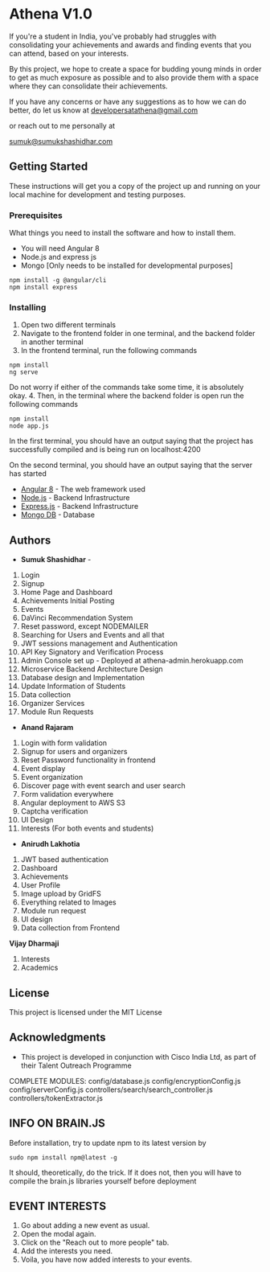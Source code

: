 
# Athena V1.0

If you're a student in India, you've probably had struggles with consolidating your achievements and awards and finding events that you can attend, based on your interests. 

By this project, we hope to create a space for budding young minds in order to get as much exposure as possible and to also provide them with a space where they can consolidate their achievements. 

If you have any concerns or have any suggestions as to how we can do better, do let us know at 
developersatathena@gmail.com 

or reach out to me personally at 

sumuk@sumukshashidhar.com
## Getting Started

These instructions will get you a copy of the project up and running on your local machine for development and testing purposes. 

### Prerequisites

What things you need to install the software and how to install them. 

- You will need Angular 8
-  Node.js and express js
- Mongo [Only needs to be installed for developmental purposes]

```
npm install -g @angular/cli
npm install express

```

### Installing

1. Open two different terminals
2. Navigate to the frontend folder in one terminal, and the backend folder in another terminal 
3. In the frontend terminal, run the following commands

```
npm install
ng serve

```

Do not worry if either of the commands take some time, it is absolutely okay. 
	4. Then, in the terminal where the backend folder is open run the following commands

```
npm install
node app.js

```

In the first terminal, you should have an output saying that the project has successfully compiled and is being run on localhost:4200

On the second terminal, you should have an output saying that the server has started

-   [Angular 8]([https://angular.io/](https://angular.io/))  - The web framework used
- [Node.js]([[https://nodejs.org/en/](https://nodejs.org/en/)) - Backend Infrastructure
-   [Express.js]([https://expressjs.com/](https://expressjs.com/)) - Backend Infrastructure
-   [Mongo DB]([https://www.mongodb.com/cloud/atlas](https://www.mongodb.com/cloud/atlas))  - Database

## Authors



- **Sumuk Shashidhar**  - 
1. Login
2. Signup
3. Home Page and Dashboard
4. Achievements Initial Posting
5. Events 
6. DaVinci Recommendation System
7. Reset password, except NODEMAILER
8. Searching for Users and Events and all that
9. JWT sessions management and Authentication
10. API Key Signatory and Verification Process
11. Admin Console set up - Deployed at athena-admin.herokuapp.com
12. Microservice Backend Architecture Design
13. Database design and Implementation
14. Update Information of Students
15. Data collection
16. Organizer Services
17. Module Run Requests


-  **Anand Rajaram**
1. Login with form validation
2. Signup for users and organizers
3. Reset Password functionality in frontend
4. Event display
5. Event organization
6. Discover page with event search and user search
7. Form validation everywhere
8. Angular deployment to AWS S3 
9. Captcha verification
10. UI Design
11. Interests (For both events and students)

-  **Anirudh Lakhotia**
1. JWT based authentication
2. Dashboard
3. Achievements
4. User Profile 
5. Image upload by GridFS 
6. Everything related to Images
7. Module run request
8. UI design
9. Data collection from Frontend

**Vijay Dharmaji**
1. Interests
2. Academics

## License

This project is licensed under the MIT License

## Acknowledgments

- This project is developed in conjunction with Cisco India Ltd, as part of their Talent Outreach Programme


COMPLETE MODULES:
config/database.js
config/encryptionConfig.js
config/serverConfig.js
controllers/search/search_controller.js
controllers/tokenExtractor.js

## INFO ON BRAIN.JS
Before installation, try to update npm to its latest version by 
```
sudo npm install npm@latest -g
```

It should, theoretically, do the trick. If it does not, then you will have to compile the brain.js libraries yourself before deployment

## EVENT INTERESTS
1. Go about adding a new event as usual.
2. Open the modal again.
3. Click on the "Reach out to more people" tab.
4. Add the interests you need.
5. Voila, you have now added interests to your events.
